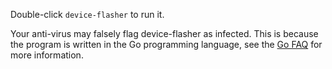 Double-click `device-flasher` to run it.

Your anti-virus may falsely flag device-flasher as infected. This is because the program is written in the Go programming language, see the <a target="_new" href="https://golang.org/doc/faq#virus">Go FAQ</a> for more information.
